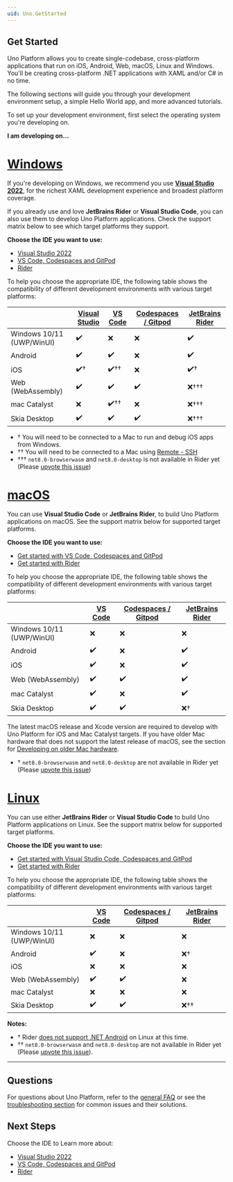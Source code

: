 ```yaml
---
uid: Uno.GetStarted
---
```


## Get Started

Uno Platform allows you to create single-codebase, cross-platform applications that run on iOS, Android, Web, macOS, Linux and Windows. You'll be creating cross-platform .NET applications with XAML and/or C# in no time.

The following sections will guide you through your development environment setup, a simple Hello World app, and more advanced tutorials.

To set up your development environment, first select the operating system you're developing on.

**I am developing on...**

# [**Windows**](#tab/windows)

If you're developing on Windows, we recommend you use [**Visual Studio 2022**](xref:Uno.GetStarted.vs2022), for the richest XAML development experience and broadest platform coverage.

If you already use and love **JetBrains Rider** or **Visual Studio Code**, you can also use them to develop Uno Platform applications. Check the support matrix below to see which target platforms they support.

**Choose the IDE you want to use:**

- [Visual Studio 2022](xref:Uno.GetStarted.vs2022)
- [VS Code, Codespaces and GitPod](xref:Uno.GetStarted.vscode)
- [Rider](xref:Uno.GetStarted.Rider)

To help you choose the appropriate IDE, the following table shows the compatibility of different development environments with various target platforms:

|                                   | [**Visual Studio**](xref:Uno.GetStarted.vs2022) | [**VS Code**](xref:Uno.GetStarted.vscode) | [**Codespaces / Gitpod**](xref:Uno.GetStarted.vscode) | [**JetBrains Rider**](xref:Uno.GetStarted.Rider) |
|-----------------------------------|-------------------------------------------------|--------------------------------------------|-------------------------------------------------------|--------------------------------------------------|
| Windows 10/11 (UWP/WinUI)         | ✔️                                              | ❌                                         | ❌                                                   | ✔️                                              |
| Android                           | ✔️                                              | ✔️                                         | ❌                                                   | ✔️                                              |
| iOS                               | ✔️†                                             | ✔️††                                       | ❌                                                   | ✔️†                                             |
| Web (WebAssembly)                 | ✔️                                              | ✔️                                         | ✔️                                                   | ❌†††                                           |
| mac Catalyst                      | ❌                                              | ✔️††                                       | ❌                                                   | ❌†††                                           |
| Skia Desktop                      | ✔️                                              | ✔️                                         | ✔️                                                   | ❌†††                                           |

- † You will need to be connected to a Mac to run and debug iOS apps from Windows.
- †† You will need to be connected to a Mac using [Remote - SSH](https://marketplace.visualstudio.com/items?itemName=ms-vscode-remote.remote-ssh)
- ††† `net8.0-browserwasm` and `net8.0-desktop` is not available in Rider yet (Please [upvote this issue](https://aka.platform.uno/rider-desktop-wasm-support))

# [**macOS**](#tab/macos)

You can use **Visual Studio Code** or **JetBrains Rider**, to build Uno Platform applications on macOS. See the support matrix below for supported target platforms.

**Choose the IDE you want to use:**

- [Get started with VS Code, Codespaces and GitPod](xref:Uno.GetStarted.vscode)
- [Get started with Rider](xref:Uno.GetStarted.Rider)

To help you choose the appropriate IDE, the following table shows the compatibility of different development environments with various target platforms:

|                                   | [**VS Code**](xref:Uno.GetStarted.vscode) | [**Codespaces / Gitpod**](xref:Uno.GetStarted.vscode) | [**JetBrains Rider**](xref:Uno.GetStarted.Rider) |
|-----------------------------------|------------------------------------------|-------------------------------------------------------|--------------------------------------------------|
| Windows 10/11 (UWP/WinUI)         | ❌                                       | ❌                                                   | ❌                                               |
| Android                           | ✔️                                       | ❌                                                   | ✔️                                               |
| iOS                               | ✔️                                       | ❌                                                   | ✔️                                               |
| Web (WebAssembly)                 | ✔️                                       | ✔️                                                   | ✔️                                               |
| mac Catalyst                      | ✔️                                       | ❌                                                   | ✔️                                               |
| Skia Desktop                      | ✔️                                       | ✔️                                                   | ❌†                                              |

The latest macOS release and Xcode version are required to develop with Uno Platform for iOS and Mac Catalyst targets. If you have older Mac hardware that does not support the latest release of macOS, see the section for [Developing on older Mac hardware](xref:Uno.UI.CommonIssues.IosCatalyst#developing-on-older-mac-hardware).

- † `net8.0-browserwasm` and `net8.0-desktop` are not available in Rider yet (Please [upvote this issue](https://aka.platform.uno/rider-desktop-wasm-support))

# [**Linux**](#tab/linux)

 You can use either **JetBrains Rider** or **Visual Studio Code** to build Uno Platform applications on Linux. See the support matrix below for supported target platforms.

**Choose the IDE you want to use:**

- [Get started with Visual Studio Code, Codespaces and GitPod](xref:Uno.GetStarted.vscode)
- [Get started with Rider](xref:Uno.GetStarted.Rider)

To help you choose the appropriate IDE, the following table shows the compatibility of different development environments with various target platforms:

|                                   | [**VS Code**](xref:Uno.GetStarted.vscode) | [**Codespaces / Gitpod**](xref:Uno.GetStarted.vscode) | [**JetBrains Rider**](xref:Uno.GetStarted.Rider) |
|-----------------------------------|------------------------------------------|-------------------------------------------------------|--------------------------------------------------|
| Windows 10/11 (UWP/WinUI)         | ❌                                        | ❌                                                     | ❌                                            |
| Android                           | ✔️                                        | ❌                                                     | ❌†                                           |
| iOS                               | ❌                                        | ❌                                                     | ❌                                            |
| Web (WebAssembly)                 | ✔️                                        | ✔️                                                     | ❌                                            |
| mac Catalyst                      | ❌                                        | ❌                                                     | ❌                                            |
| Skia Desktop                      | ✔️                                        | ✔️                                                     | ❌††                                          |

**Notes:**

- † Rider [does not support .NET Android](https://rider-support.jetbrains.com/hc/en-us/articles/360000557259--Obsolete-How-to-develop-Xamarin-Android-applications-on-Linux-with-Rider) on Linux at this time.
- †† `net8.0-browserwasm` and `net8.0-desktop` are not available in Rider yet (Please [upvote this issue](https://aka.platform.uno/rider-desktop-wasm-support)).

---

## Questions

For questions about Uno Platform, refer to the [general FAQ](xref:Uno.Development.FAQ) or see the [troubleshooting section](xref:Uno.UI.CommonIssues) for common issues and their solutions.

## Next Steps

Choose the IDE to Learn more about:

- [Visual Studio 2022](xref:Uno.GetStarted.vs2022)
- [VS Code, Codespaces and GitPod](xref:Uno.GetStarted.vscode)
- [Rider](xref:Uno.GetStarted.Rider)
